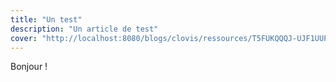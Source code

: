 ```yaml
---
title: "Un test"
description: "Un article de test"
cover: "http://localhost:8080/blogs/clovis/ressources/T5FUKQQQJ-UJF1UUP2R-6d3621e91c4f-512.jpg.webp"
---
```

Bonjour !